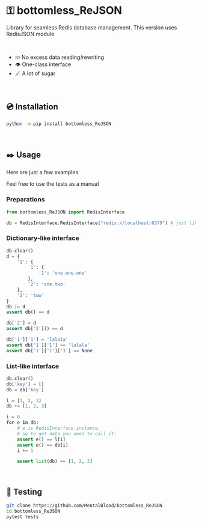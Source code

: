 # ⚿ bottomless_ReJSON 

Library for seamless Redis database management. This version uses RedisJSON module

<br/>

* 💤 No excess data reading/rewriting
* 👁️ One-class interface
* 🪄 A lot of sugar

<br/>

## 💿 Installation

```bash
python -m pip install bottomless_ReJSON
```

<br/>

## ✒️ Usage

Here are just a few examples

Feel free to use the tests as a manual

### Preparations

```python
from bottomless_ReJSON import RedisInterface

db = RedisInterface.RedisInterface("redis://localhost:6379") # just like redis.from_url
```

### Dictionary-like interface

```python
db.clear()
d = {
    '1': {
        '1': {
            '1': 'one.one.one'
        },
        '2': 'one.two'
    },
    '2': 'two'
}
db |= d
assert db() == d

db['2'] = d
assert db['2']() == d

db['1']['1'] = 'lalala'
assert db['1']['1'] == 'lalala'
assert db['1']['1']['1'] == None
```

### List-like interface

```python
db.clear()
db['key'] = []
db = db['key']

l = [1, 2, 3]
db += [1, 2, 3]

i = 0
for e in db:
    # e is RedisInterface instance, 
    # so to get data you need to call it:
    assert e() == l[i]
    assert e() == db[i]
    i += 1

    assert list(db) == [1, 2, 3]
```

<br/>

## 🔬 Testing

```bash
git clone https://github.com/MentalBlood/bottomless_ReJSON
cd bottomless_ReJSON
pytest tests
```
